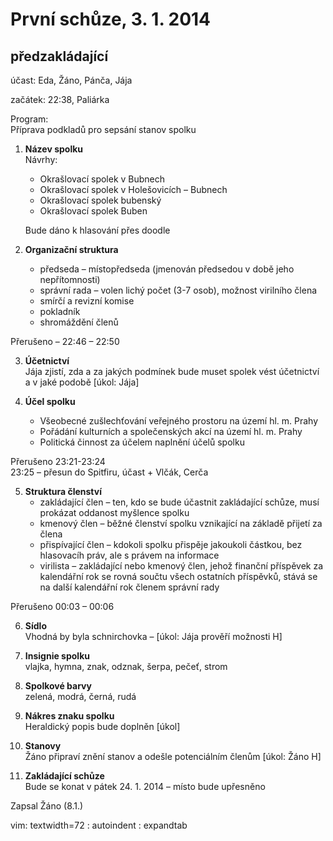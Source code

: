 První schůze, 3. 1. 2014
========================
předzakládající 
---------------

účast: Eda, Žáno, Pánča, Jája  

začátek: 22:38, Paliárka

Program:  
Příprava podkladů pro sepsání stanov spolku

1. **Název spolku**  
    Návrhy:  
     - Okrašlovací spolek v Bubnech
     - Okrašlovací spolek v Holešovicích – Bubnech
     - Okrašlovací spolek bubenský
     - Okrašlovací spolek Buben

    Bude dáno k hlasování přes doodle

2. **Organizační struktura**  
    - předseda – místopředseda (jmenován předsedou v době jeho nepřítomnosti)
    - správní rada – volen lichý počet (3-7 osob), možnost virilního člena
    - smírčí a revizní komise
    - pokladník
    - shromáždění členů

Přerušeno – 22:46 – 22:50

3. **Účetnictví**  
    Jája zjistí, zda a za jakých podmínek bude muset spolek vést
    účetnictví a v jaké podobě [úkol: Jája]

4. **Účel spolku**  
    - Všeobecné zušlechťování veřejného prostoru na území hl. m. Prahy
    - Pořádání kulturních a společenských akcí na území hl. m. Prahy
    - Politická činnost za účelem naplnění účelů spolku

Přerušeno 23:21-23:24  
23:25 – přesun do Spitfiru, účast + Vlčák, Cerča

5. **Struktura členství**  
    - zakládající člen – ten, kdo se bude účastnit zakládající schůze,
      musí prokázat oddanost myšlence spolku
    - kmenový člen – běžné členství spolku vznikající na základě přijetí
      za člena
    - přispívající člen – kdokoli spolku přispěje jakoukoli částkou, bez
      hlasovacíh práv, ale s právem na informace
    - virilista – zakládající nebo kmenový člen, jehož finanční
      příspěvek za kalendářní rok se rovná součtu všech ostatních
      příspěvků, stává se na další kalendářní rok členem správní rady

Přerušeno 00:03 – 00:06

6. **Sídlo**  
    Vhodná by byla schnirchovka – [úkol: Jája prověří možnosti H]

7. **Insignie spolku**  
    vlajka, hymna, znak, odznak, šerpa, pečeť, strom

8. **Spolkové barvy**  
    zelená, modrá, černá, rudá

9. **Nákres znaku spolku**  
    Heraldický popis bude doplněn [úkol]

10. **Stanovy**  
    Žáno připraví znění stanov a odešle potenciálním členům [úkol:
    Žáno H]

11. **Zakládající schůze**  
    Bude se konat v pátek 24. 1. 2014 – místo bude upřesněno

Zapsal Žáno (8.1.)

 vim: textwidth=72 : autoindent : expandtab

